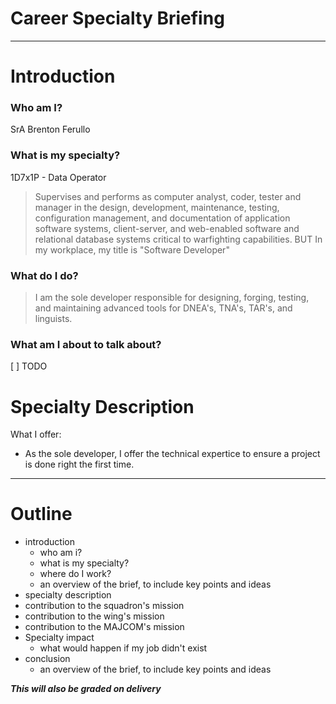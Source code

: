# Career Specialty Briefing
---

# Introduction
### Who am I?
SrA Brenton Ferullo
### What is my specialty?
1D7x1P - Data Operator 
> Supervises and performs as computer analyst, coder, tester and manager in the design, development, maintenance, testing, configuration management, and documentation of application software systems, client-server, and web-enabled software and relational database systems critical to warfighting capabilities.
BUT
In my workplace, my title is "Software Developer"
### What do I do?
> I am the sole developer responsible for designing, forging, testing, and maintaining advanced tools for DNEA's, TNA's, TAR's, and linguists. 
### What am I about to talk about?
[ ] TODO

# Specialty Description
What I offer:
- As the sole developer, I offer the technical expertice to ensure a project is done right the first time.

---
# Outline

- introduction
  - who am i?
  - what is my specialty?
  - where do I work?
  - an overview of the brief, to include key points and ideas
- specialty description
- contribution to the squadron's mission
- contribution to the wing's mission
- contribution to the MAJCOM's mission
- Specialty impact
  - what would happen if my job didn't exist
- conclusion
  - an overview of the brief, to include key points and ideas

***This will also be graded on delivery***

